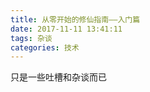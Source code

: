 ```yaml
---
title: 从零开始的修仙指南——入门篇
date: 2017-11-11 13:41:11
tags: 杂谈
categories: 技术
---
```

只是一些吐槽和杂谈而已
<!-- more -->